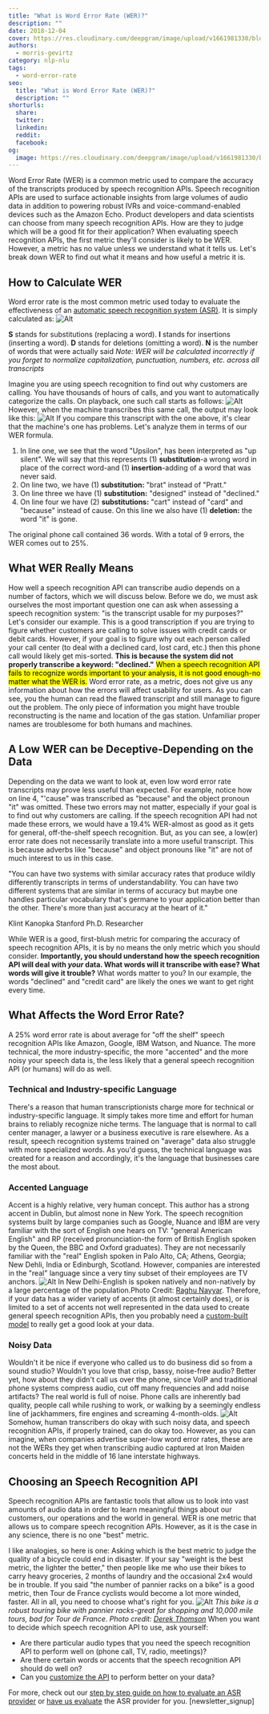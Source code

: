 ```yaml
---
title: "What is Word Error Rate (WER)?"
description: ""
date: 2018-12-04
cover: https://res.cloudinary.com/deepgram/image/upload/v1661981330/blog/what-is-word-error-rate/what-is-wer%402x.jpg
authors:
  - morris-gevirtz
category: nlp-nlu
tags:
  - word-error-rate
seo:
  title: "What is Word Error Rate (WER)?"
  description: ""
shorturls:
  share: 
  twitter: 
  linkedin: 
  reddit: 
  facebook: 
og:
  image: https://res.cloudinary.com/deepgram/image/upload/v1661981330/blog/what-is-word-error-rate/what-is-wer%402x.jpg
---
```


Word Error Rate (WER) is a common metric used to compare the accuracy of the transcripts produced by speech recognition APIs. Speech recognition APIs are used to surface actionable insights from large volumes of audio data in addition to powering robust IVRs and voice-command-enabled devices such as the Amazon Echo. Product developers and data scientists can choose from many speech recognition APIs. How are they to judge which will be a good fit for their application? When evaluating speech recognition APIs, the first metric they'll consider is likely to be WER. However, a metric has no value unless we understand what it tells us. Let's break down WER to find out what it means and how useful a metric it is.

## How to Calculate WER

Word error rate is the most common metric used today to evaluate the effectiveness of an [automatic speech recognition system (ASR)](https://blog.deepgram.com/what-is-asr/). It is simply calculated as: ![Alt](https://res.cloudinary.com/deepgram/image/upload/v1661976771/blog/what-is-word-error-rate/wer-1.jpg)

**S** stands for substitutions (replacing a word). **I** stands for insertions (inserting a word). **D** stands for deletions (omitting a word). **N** is the number of words that were actually said _Note: WER will be calculated incorrectly if you forget to normalize capitalization, punctuation, numbers, etc. across all transcripts_

Imagine you are using speech recognition to find out why customers are calling. You have thousands of hours of calls, and you want to automatically categorize the calls. On playback, one such call starts as follows: ![Alt](https://res.cloudinary.com/deepgram/image/upload/v1661976772/blog/what-is-word-error-rate/creditcardcall-1.jpg) However, when the machine transcribes this same call, the output may look like this: ![Alt](https://res.cloudinary.com/deepgram/image/upload/v1661976773/blog/what-is-word-error-rate/transcript_creditcardcall-1.jpg) If you compare this transcript with the one above, it's clear that the machine's one has problems. Let's analyze them in terms of our WER formula.

1.  In line one, we see that the word "Upsilon", has been interpreted as "up silent". We will say that this represents (1) **substitution**-a wrong word in place of the correct word-and (1) **insertion**-adding of a word that was never said.
2.  On line two, we have (1) **substitution:** "brat" instead of "Pratt."
3.  On line three we have (1) **substitution:** "designed" instead of "declined."
4.  On line four we have (2) **substitutions:** "cart" instead of "card" and "because" instead of cause. On this line we also have (1) **deletion:** the word "it" is gone.

The original phone call contained 36 words. With a total of 9 errors, the WER comes out to 25%.

## What WER Really Means

How well a speech recognition API can transcribe audio depends on a number of factors, which we will discuss below. Before we do, we must ask ourselves the most important question one can ask when assessing a speech recognition system: "is the transcript usable for my purposes?" Let's consider our example. This is a good transcription if you are trying to figure whether customers are calling to solve issues with credit cards or debit cards. However, if your goal is to figure why out each person called your call center (to deal with a declined card, lost card, etc.) then this phone call would likely get mis-sorted. **This is because the system did not properly transcribe a keyword: "declined."** <mark>When a speech recognition API fails to recognize words important to your analysis, it is not good enough-no matter what the WER is.</mark> Word error rate, as a metric, does not give us any information about how the errors will affect usability for users. As you can see, you the human can read the flawed transcript and still manage to figure out the problem. The only piece of information you might have trouble reconstructing is the name and location of the gas station. Unfamiliar proper names are troublesome for both humans and machines.

## A Low WER can be Deceptive-Depending on the Data

Depending on the data we want to look at, even low word error rate transcripts may prove less useful than expected. For example, notice how on line 4, "'cause" was transcribed as "because" and the object pronoun "it" was omitted. These two errors may not matter, especially if your goal is to find out why customers are calling. If the speech recognition API had not made these errors, we would have a 19.4% WER-almost as good as it gets for general, off-the-shelf speech recognition. But, as you can see, a low(er) error rate does not necessarily translate into a more useful transcript. This is because adverbs like "because" and object pronouns like "it" are not of much interest to us in this case.

"You can have two systems with similar accuracy rates that produce wildly differently transcripts in terms of understandability. You can have two different systems that are similar in terms of accuracy but maybe one handles particular vocabulary that's germane to your application better than the other. There's more than just accuracy at the heart of it."

Klint Kanopka Stanford Ph.D. Researcher

While WER is a good, first-blush metric for comparing the accuracy of speech recognition APIs, it is by no means the only metric which you should consider. **Importantly, you should understand how the speech recognition API will deal with _your_ data. What words will it transcribe with ease? What words will give it trouble?** What words matter to you? In our example, the words "declined" and "credit card" are likely the ones we want to get right every time.

## What Affects the Word Error Rate?

A 25% word error rate is about average for "off the shelf" speech recognition APIs like Amazon, Google, IBM Watson, and Nuance. The more technical, the more industry-specific, the more "accented" and the more noisy your speech data is, the less likely that a general speech recognition API (or humans) will do as well.

### Technical and Industry-specific Language

There's a reason that human transcriptionists charge more for technical or industry-specific language. It simply takes more time and effort for human brains to reliably recognize niche terms. The language that is normal to call center manager, a lawyer or a business executive is rare elsewhere. As a result, speech recognition systems trained on "average" data also struggle with more specialized words. As you'd guess, the technical language was created for a reason and accordingly, it's the language that businesses care the most about.

### Accented Language

Accent is a highly relative, very human concept. This author has a strong accent in Dublin, but almost none in New York. The speech recognition systems built by large companies such as Google, Nuance and IBM are very familiar with the sort of English one hears on TV: "general American English" and RP (received pronunciation-the form of British English spoken by the Queen, the BBC and Oxford graduates). They are not necessarily familiar with the "real" English spoken in Palo Alto, CA; Athens, Georgia; New Dehli, India or Edinburgh, Scotland. However, companies are interested in the "real" language since a very tiny subset of their employees are TV anchors. ![Alt](https://res.cloudinary.com/deepgram/image/upload/v1661976774/blog/what-is-word-error-rate/raghu-nayyar-501556-unsplash-1.jpg) In New Delhi-English is spoken natively and non-natively by a large percentage of the population.Photo Credit: [Raghu Nayyar](https://unsplash.com/photos/EpAq2EE-shg). Therefore, if your data has a wider variety of accents (it almost certainly does), or is limited to a set of accents not well represented in the data used to create general speech recognition APIs, then you probably need a [custom-built model](https://deepgram.com/product/train/) to really get a good look at your data.

### Noisy Data

Wouldn't it be nice if everyone who called us to do business did so from a sound studio? Wouldn't you love that crisp, bassy, noise-free audio? Better yet, how about they didn't call us over the phone, since VoIP and traditional phone systems compress audio, cut off many frequencies and add noise artifacts? The real world is full of noise. Phone calls are inherently bad quality, people call while rushing to work, or walking by a seemingly endless line of jackhammers, fire engines and screaming 4-month-olds. ![Alt](https://res.cloudinary.com/deepgram/image/upload/v1661976774/blog/what-is-word-error-rate/baby-firetruck-jackhammer.jpg) Somehow, human transcribers do okay with such noisy data, and speech recognition APIs, if properly trained, can do okay too. However, as you can imagine, when companies advertise super-low word error rates, these are not the WERs they get when transcribing audio captured at Iron Maiden concerts held in the middle of 16 lane interstate highways.

## Choosing an Speech Recognition API

Speech recognition APIs are fantastic tools that allow us to look into vast amounts of audio data in order to learn meaningful things about our customers, our operations and the world in general. WER is one metric that allows us to compare speech recognition APIs. However, as it is the case in any science, there is no one "best" metric. 

<whitepaper whitepaper="latest"></whitepaper>

I like analogies, so here is one: Asking which is the best metric to judge the quality of a bicycle could end in disaster. If your say "weight is the best metric, the lighter the better," then people like me who use their bikes to carry heavy groceries, 2 months of laundry and the occasional 2x4 would be in trouble. If you said "the number of pannier racks on a bike" is a good metric, then Tour de France cyclists would become a lot more winded, faster. All in all, you need to choose what's right for you. ![Alt](https://res.cloudinary.com/deepgram/image/upload/v1661976775/blog/what-is-word-error-rate/derek-thomson-271991-unsplash.jpg) _This bike is a robust touring bike with pannier racks-great for shopping and 10,000 mile tours, bad for Tour de France. Photo credit: [Derek Thomson](https://unsplash.com/photos/AJ-7QpXV9U4)_ When you want to decide which speech recognition API to use, ask yourself:

*   Are there particular audio types that you need the speech recognition API to perform well on (phone call, TV, radio, meetings)?
*   Are there certain words or accents that the speech recognition API should do well on?
*   Can you [customize the API](https://deepgram.com/product/train/) to perform better on your data?

For more, check out our [step by step guide on how to evaluate an ASR provider](https://blog.deepgram.com/how-to-test-automatic-speech-recognition-asr-providers-for-your-business/) or [have us evaluate](https://deepgram.com/contact-us) the ASR provider for you. [newsletter_signup]
